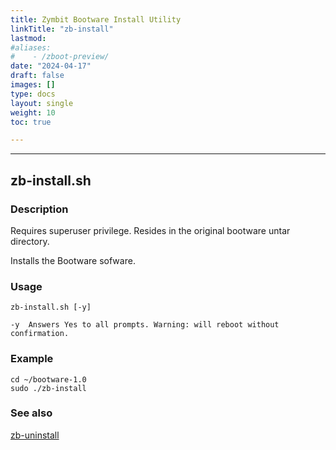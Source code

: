 ```yaml
---
title: Zymbit Bootware Install Utility
linkTitle: "zb-install"
lastmod:
#aliases:
#    - /zboot-preview/
date: "2024-04-17"
draft: false
images: []
type: docs
layout: single
weight: 10
toc: true

---
```


-----


## zb-install.sh


### Description

Requires superuser privilege.  Resides in the original bootware untar directory.

Installs the Bootware sofware. 

### Usage

```
zb-install.sh [-y]

-y	Answers Yes to all prompts. Warning: will reboot without confirmation.
```

### Example

```
cd ~/bootware-1.0
sudo ./zb-install
```

### See also

[zb-uninstall](../zbuninstall)


